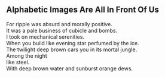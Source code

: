 Alphabetic Images Are All In Front Of Us
----------------------------------------
For ripple was absurd and morally positive.  
It was a pale business of cubicle and bombs.  
I took on mechanical serenities.  
When you build like evening star perfumed by the ice.  
The twilight deep brown cars you in its mortal jungle.  
Among the night  
like steel.  
With deep brown water and sunburst orange dews.  
